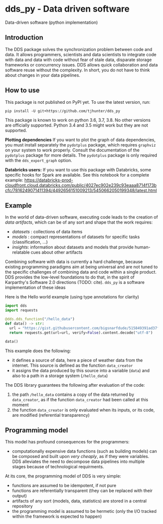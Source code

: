 # dds_py - Data driven software

Data-driven software (python implementation)

## Introduction

The DDS package solves the synchronization problem between code and data. It allows programmers,
 scientists and data scientists to integrate code with data and data with code without fear of
 stale data, disparate storage frameworks or concurrency issues. DDS allows quick collaboration and 
 data software reuse without the complexity. In short, you do not have to think about changes in your data pipelines.


## How to use

This package is not published on PyPI yet. To use the latest version, run:

```
pip install -U git+https://github.com/tjhunter/dds_py
```

This package is known to work on python 3.6, 3.7, 3.8. No other versions are officially supported. Python 3.4 and 3.5 might work but they are not supported.

__Plotting dependencies__ If you want to plot the graph of data dependencies, you must install separately the `pydotplus` package, which requires `graphviz` on your system to work properly. Consult the documentation of the `pydotplus` package for more details. The `pydotplus` package is only required with the `dds_export_graph` option.

__Databricks users:__ If you want to use this package with Databricks, some specific hooks for Spark are available. See this notebook for a complete example:
https://databricks-prod-cloudfront.cloud.databricks.com/public/4027ec902e239c93eaaa8714f173bcfc/7816249071411394/4492656151009213/5450662050199348/latest.html


## Example
 
In the world of data-driven software, executing code leads to the creation of _data artifacts_, which can be 
of any sort and shape that the work requires:
- _datasets_ : collections of data items
- _models_ : compact representations of datasets for specific tasks (classification, ...)
- _insights_: information about datasets and models that provide human-relatable cues about other artifacts

Combining software with data is currently a hard challenge, because existing programming paradigms
aim at being universal and are not tuned to the specific challenges of combining data and code 
within a single product. DDS provides the low-level foundations to do that, in the spirit
of Karparthy's Software 2.0 directions (TODO: cite). `dds_py` is a software implementation of these ideas

Here is the Hello world example (using type annotations for clarity)

```python
import dds
import requests 

@dds.dds_function("/hello_data")
def data() -> str:
  url = "https://gist.githubusercontent.com/bigsnarfdude/515849391ad37fe593997fe0db98afaa/raw/f663366d17b7d05de61a145bbce7b2b961b3b07f/weather.csv"
  return requests.get(url=url, verify=False).content.decode("utf-8")

data()
```
This example does the following:
- it defines a source of data, here a piece of weather data from the internet. This source is defined as the function `data_creator`
- it assigns the data produced by this source into a variable (`data`) and also to a path in a storage system (`/hello_data`) 

The DDS library guarantees the following after evaluation of the code:
1. the path `/hello_data` contains a copy of the data returned by `data_creator`, as if the function `data_creator` had been called at this moment
2. the function `data_creator` is only evaluated when its inputs, or its code, are modified (referential transparency)

## Programming model

This model has profound consequences for the programmers:
- computationally expensive data functions (such as building models) can be composed and built upon _very cheaply_, as if they were
variables. DDS alleviates the need to decompose data pipelines into multiple stages because of technological requirments. 

At its core, the programming model of DDS is very simple:
- functions are assumed to be idempotent, if not pure
- functions are referentially transparent (they can be replaced with their output)
- artifacts of any sort (models, data, statistics) are stored in a central repository
- the programming model is assumed to be hermetic (only the I/O tracked within the framework is expected to happen)
